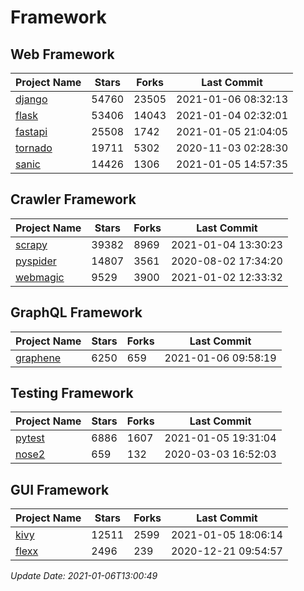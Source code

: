 # Framework

## Web Framework
| Project Name | Stars | Forks | Last Commit |
| ------------ | ----- | ----- | ----------- |
| [django](https://github.com/django/django) | 54760 | 23505 | 2021-01-06 08:32:13 |
| [flask](https://github.com/pallets/flask) | 53406 | 14043 | 2021-01-04 02:32:01 |
| [fastapi](https://github.com/tiangolo/fastapi) | 25508 | 1742 | 2021-01-05 21:04:05 |
| [tornado](https://github.com/tornadoweb/tornado) | 19711 | 5302 | 2020-11-03 02:28:30 |
| [sanic](https://github.com/sanic-org/sanic) | 14426 | 1306 | 2021-01-05 14:57:35 |

## Crawler Framework
| Project Name | Stars | Forks | Last Commit |
| ------------ | ----- | ----- | ----------- |
| [scrapy](https://github.com/scrapy/scrapy) | 39382 | 8969 | 2021-01-04 13:30:23 |
| [pyspider](https://github.com/binux/pyspider) | 14807 | 3561 | 2020-08-02 17:34:20 |
| [webmagic](https://github.com/code4craft/webmagic) | 9529 | 3900 | 2021-01-02 12:33:32 |

## GraphQL Framework
| Project Name | Stars | Forks | Last Commit |
| ------------ | ----- | ----- | ----------- |
| [graphene](https://github.com/graphql-python/graphene) | 6250 | 659 | 2021-01-06 09:58:19 |

## Testing Framework
| Project Name | Stars | Forks | Last Commit |
| ------------ | ----- | ----- | ----------- |
| [pytest](https://github.com/pytest-dev/pytest) | 6886 | 1607 | 2021-01-05 19:31:04 |
| [nose2](https://github.com/nose-devs/nose2) | 659 | 132 | 2020-03-03 16:52:03 |

## GUI Framework
| Project Name | Stars | Forks | Last Commit |
| ------------ | ----- | ----- | ----------- |
| [kivy](https://github.com/kivy/kivy) | 12511 | 2599 | 2021-01-05 18:06:14 |
| [flexx](https://github.com/flexxui/flexx) | 2496 | 239 | 2020-12-21 09:54:57 |

*Update Date: 2021-01-06T13:00:49*